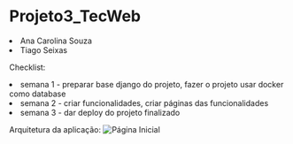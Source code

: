# Projeto3_TecWeb
<li>Ana Carolina Souza <br>
<li> Tiago Seixas <br>

Checklist:
<li> semana 1 - preparar base django do projeto, fazer o projeto usar docker como database <br>
<li> semana 2 - criar funcionalidades, criar páginas das funcionalidades <br>
<li> semana 3 - dar deploy do projeto finalizado <br>

Arquitetura da aplicação:
  ![Página Inicial](https://github.com/TiagoSeixas2103/Projeto3_TecWeb/readmeImg/PaginaAppPaginaInicial.jpeg?raw=true)
